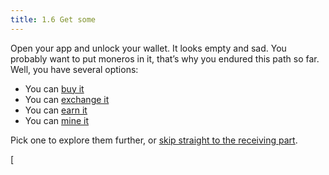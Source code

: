 ```yaml
---
title: 1.6 Get some
---
```

Open your app and unlock your wallet. It looks empty and sad. You probably want to put moneros in it, that’s why you endured this path so far. Well, you have several options:

- You can [buy it](content/1%20manual%20for%20users/1.07-buy_monero.md)
- You can [exchange it](content/1%20manual%20for%20users/1.08-exchange_monero.md)
- You can [earn it](content/1%20manual%20for%20users/1.09-earn_monero.md)
- You can [mine it](content/1%20manual%20for%20users/1.10-mine_monero.md)

Pick one to explore them further, or [skip straight to the receiving part](https://www.notion.so/Receive-64a85a124c9849668aaaa46dc509be92?pvs=21).


[